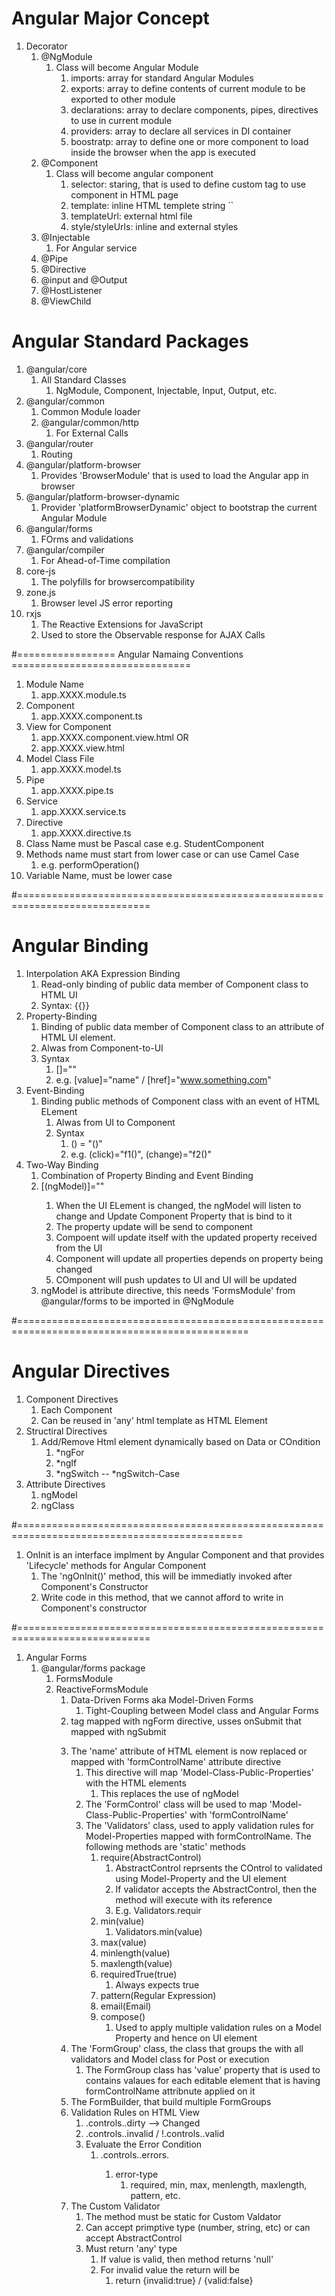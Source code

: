 # Angular Major Concept
1. Decorator
   1. @NgModule
      1. Class will become Angular Module
         1. imports: array for standard Angular Modules
         2. exports: array to define contents of current module to be exported to other module
         3. declarations: array to declare components, pipes, directives to use in current module
         4. providers: array to declare all services in DI container
         5. boostratp: array to define one or more component to load inside the browser when the app is executed
   2. @Component
      1. Class will become angular component
         1. selector: staring, that is used to define  custom tag to use component in HTML page
         2. template: inline HTML templete string ``
         3. templateUrl: external html file
         4. style/styleUrls: inline and external styles
   3. @Injectable
      1. For Angular service
   4. @Pipe
   5. @Directive
   6. @input and @Output
   7. @HostListener
   8. @ViewChild        
# Angular Standard Packages
1. @angular/core
   1. All Standard Classes
      1. NgModule, Component, Injectable, Input, Output, etc.
2. @angular/common
   1. Common Module loader
   2. @angular/common/http
      1. For External Calls
3. @angular/router
   1. Routing
4. @angular/platform-browser
   1. Provides 'BrowserModule' that is used to load the Angular app in browser
5. @angular/platform-browser-dynamic
   1. Provider 'platformBrowserDynamic' object to bootstrap the current Angular Module
6. @angular/forms
   1. FOrms and validations
7. @angular/compiler
   1. For Ahead-of-Time compilation
8. core-js
   1. The polyfills for browsercompatibility
9. zone.js  
   1.  Browser level JS error reporting
10. rxjs
    1.  The Reactive Extensions for JavaScript
    2.  Used to store the Observable response for AJAX Calls   

#================= Angular Namaing Conventions ===============================
1. Module Name  
   1. app.XXXX.module.ts
2. Component
   1. app.XXXX.component.ts
3. View for Component
   1. app.XXXX.component.view.html OR
   2. app.XXXX.view.html
4. Model Class File
   1. app.XXXX.model.ts
5. Pipe
   1. app.XXXX.pipe.ts
6. Service
   1. app.XXXX.service.ts
7. Directive
   1. app.XXXX.directive.ts
8. Class Name must be Pascal case e.g. StudentComponent
9. Methods name must start from lower case or can use Camel Case
   1.  e.g. performOperation()
10. Variable Name, must be lower case

#=============================================================================
# Angular Binding
1. Interpolation AKA Expression Binding
   1. Read-only binding of public data member of Component class to HTML UI
   2. Syntax: {{<PUBLIC-DATA-MEMBER>}}
2. Property-Binding
   1. Binding of public data member of Component class to an attribute of HTML UI element.
   2. Alwas from Component-to-UI
   3. Syntax
      1. [<ATTRIBUTE>]="<PUBLIC-DATA-MEMBER>"
      2. e.g. [value]="name" / [href]="www.something.com"
3. Event-Binding
   1. Binding public methods of Component class with an event of HTML ELement
      1. Alwas from UI to Component
      2. Syntax
         1. (<EVENT-NAME>) = "<method>()"
         2. e.g. (click)="f1()", (change)="f2()"
4. Two-Way Binding
   1. Combination of Property Binding and Event Binding
   2. [(ngModel)]="<PUBLIC-DATA-MEMBER>" 
      1. When the UI ELement is changed, the ngModel will listen to change and Update Component Property that is bind to it
      2. The property update will be send to component
      3. Compoent will update itself with the updated property received from the UI 
      4. Component will update all properties depends on property being changed
      5. COmponent will push updates to UI and UI will be updated 
   3. ngModel is attribute directive, this needs 'FormsModule' from @angular/forms to be imported in @NgModule

#==============================================================================================

# Angular Directives
1. Component Directives
   1. Each Component
   2. Can be reused in 'any' html template as HTML Element  
2. Structiral Directives      
   1. Add/Remove Html element dynamically based on Data or COndition
      1. *ngFor
      2. *ngIf
      3. *ngSwitch -- *ngSwitch-Case
3. Attribute Directives
   1. ngModel
   2. ngClass

#=============================================================================================
1. OnInit is an interface implment by Angular Component and that provides 'Lifecycle' methods for Angular Component
   1. The 'ngOnInit()' method, this will be immediatly invoked after Component's Constructor
   2. Write code in this method, that we cannot afford to write in Component's constructor  

#=============================================================================
1. Angular Forms
   1. @angular/forms package
      1. FormsModule
      2. ReactiveFormsModule
         1. Data-Driven Forms aka Model-Driven Forms
            1. Tight-Coupling between Model class and Angular Forms
         2. <form> tag mapped with ngForm directive, usses onSubmit that mapped with ngSubmit
         3. The 'name' attribute of HTML element is now replaced or mapped with 'formControlName' attribute directive
            1. This directive will map 'Model-Class-Public-Properties' with the HTML elements
               1. This replaces the use of ngModel
            2. The 'FormControl' class will be used to map 'Model-Class-Public-Properties' with 'formControlName'
            3. The 'Validators' class, used to apply validation rules for Model-Properties mapped with formControlName. The following methods are 'static' methods
               1. require(AbstractControl)
                  1. AbstractControl reprsents the COntrol to validated using Model-Property and the UI element
                  2. If validator accepts the AbstractControl, then the method will execute with its reference
                  3. E.g. Validators.requir 
               2. min(value)
                  1. Validators.min(value)
               3. max(value)
               4. minlength(value)
               5. maxlength(value)
               6. requiredTrue(true)
                  1. Always expects true
               7. pattern(Regular Expression)
               8. email(Email)
               9. compose()
                  1.  Used to apply multiple validation rules on a Model Property and hence on UI element 
         4. The 'FormGroup' class, the class that groups the <form> with all validators and Model class for Post or execution
            1. The FormGroup class has 'value' property that is used to contains valaues for each editable element that is having formControlName attribnute applied on it
         5. The FormBuilder, that build multiple FormGroups
         6. Validation Rules on HTML View
            1. <FormGroup>.controls.<formControlName>.dirty --> Changed
            2. <FormGroup>.controls.<formControlName>.invalid / !<FormGroup>.controls.<formControlName>.valid
            3. Evaluate the Error Condition
               1. <FormGroup>.controls.<formControlName>.errors.<error-type>
                  1. error-type
                     1. required, min, max, menlength, maxlength, pattern, etc.
         7. The Custom Validator
            1. The method must be static for Custom Valdator
            2. Can accept primptive type (number, string, etc) or can accept AbstractControl
            3. Must return 'any' type
               1. If value is valid, then method returns 'null'
               2. For invalid value the return will be
                  1. return {invalid:true} / {valid:false} 
   
   